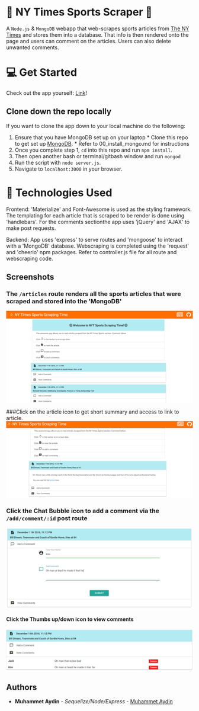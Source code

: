 # :football: NY Times Sports Scraper :basketball:
A `Node.js` &amp; `MongoDB` webapp that web-scrapes sports articles from [The NY Times](http://www.nytimes.com/section/sports) and stores them into a database.  That info is then rendered onto the page and users can comment on the articles. Users can also delete unwanted comments.

# :computer: Get Started
Check out the app yourself: [Link](https://nytimes-sports.herokuapp.com/articles)!

## Clone down the repo locally
If you want to clone the app down to your local machine do the following:
  1. Ensure that you have MongoDB set up on your laptop
    * Clone this repo to get set up [MongoDB](https://github.com/dannyvassallo/mongo_lesson).
    * Refer to 00_install_mongo.md for instructions
  2. Once you complete step 1, `cd` into this repo and run `npm install`.
  3. Then open another bash or terminal/gitbash window and run `mongod`
  4. Run the script with `node server.js`.
  5. Navigate to `localhost:3000` in your browser.

# :satellite: Technologies Used

Frontend: 'Materialize' and Font-Awesome is used as the styling framework. The templating for each article that is scraped to be render is done using 'handlebars'. For the comments sectionthe app uses 'jQuery' and 'AJAX' to make post requests.

Backend: App uses 'express' to serve routes and 'mongoose' to interact with a 'MongoDB' database. Webscraping is completed using the 'request' and 'cheerio' npm packages. Refer to controller.js file for all route and webscraping code.


## Screenshots
### The `/articles` route renders all the sports articles that were scraped and stored into the 'MongoDB'
![All Articles](/screenshots/articles.png)

###Click on the article icon to get short summary and access to link to article.
![Article Preview](/screenshots/preview.png)

### Click the Chat Bubble icon to add a comment via the `/add/comment/:id` post route
![Add Comment](/screenshots/comment.png)

#### Click the Thumbs up/down icon to view comments
![View Comments](/screenshots/view.png)

## Authors

* **Muhammet Aydin** - *Sequelize/Node/Express* - [Muhammet Aydin](https://github.com/muhammeta7/MongoScrape)